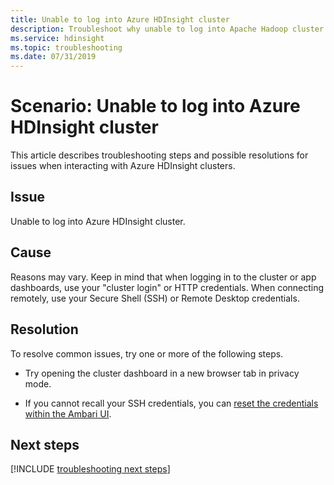 ```yaml
---
title: Unable to log into Azure HDInsight cluster
description: Troubleshoot why unable to log into Apache Hadoop cluster in Azure HDInsight
ms.service: hdinsight
ms.topic: troubleshooting
ms.date: 07/31/2019
---
```


# Scenario: Unable to log into Azure HDInsight cluster

This article describes troubleshooting steps and possible resolutions for issues when interacting with Azure HDInsight clusters.

## Issue

Unable to log into Azure HDInsight cluster.

## Cause

Reasons may vary. Keep in mind that when logging in to the cluster or app dashboards, use your "cluster login" or HTTP credentials. When connecting remotely, use your Secure Shell (SSH) or Remote Desktop credentials.

## Resolution

To resolve common issues, try one or more of the following steps.

* Try opening the cluster dashboard in a new browser tab in privacy mode.

* If you cannot recall your SSH credentials, you can [reset the credentials within the Ambari UI](../hdinsight-administer-use-portal-linux.md#change-passwords).

## Next steps

[!INCLUDE [troubleshooting next steps](../../../includes/hdinsight-troubleshooting-next-steps.md)]